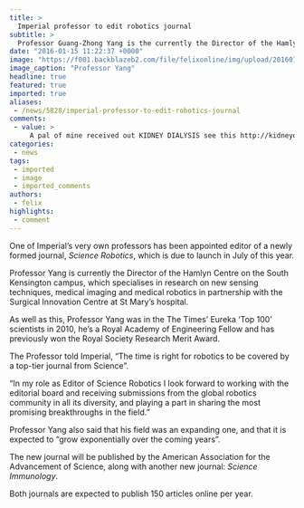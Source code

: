 ```yaml
---
title: >
  Imperial professor to edit robotics journal
subtitle: >
  Professor Guang-Zhong Yang is the currently the Director of the Hamlyn Centre for robotics
date: "2016-01-15 11:22:37 +0000"
image: "https://f001.backblazeb2.com/file/felixonline/img/upload/201601151122-felix-Screen Shot 2016-01-13 at 14.57.36.png"
image_caption: "Professor Yang"
headline: true
featured: true
imported: true
aliases:
 - /news/5828/imperial-professor-to-edit-robotics-journal
comments:
 - value: >
     A pal of mine received out KIDNEY DIALYSIS see this http://kidneyok.tumblr.com/
categories:
 - news
tags:
 - imported
 - image
 - imported_comments
authors:
 - felix
highlights:
 - comment
---
```


One of Imperial’s very own professors has been appointed editor of a newly formed journal, _Science Robotics_, which is due to launch in July of this year.

Professor Yang is currently the Director of the Hamlyn Centre on the South Kensington campus, which specialises in research on new sensing techniques, medical imaging and medical robotics in partnership with the Surgical Innovation Centre at St Mary’s hospital.

As well as this, Professor Yang was in the The Times’ Eureka ‘Top 100’ scientists in 2010, he’s a Royal Academy of Engineering Fellow and has previously won the Royal Society Research Merit Award.

The Professor told Imperial, “The time is right for robotics to be covered by a top-tier journal from Science”.

“In my role as Editor of Science Robotics I look forward to working with the editorial board and receiving submissions from the global robotics community in all its diversity, and playing a part in sharing the most promising breakthroughs in the field.”

Professor Yang also said that his field was an expanding one, and that  it is expected to “grow exponentially over the coming years”.

The new journal will be published by the American Association for the Advancement of Science, along with another new journal: _Science Immunology_.

Both journals are expected to publish 150 articles online per year.
